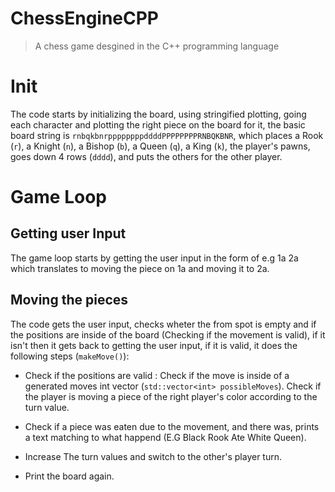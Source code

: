 # ChessEngineCPP

> A chess game desgined in the C++ programming language
# Init
The code starts by initializing the board, using stringified plotting, going each character and plotting the right piece on the board for it, the basic board string is `rnbqkbnrppppppppddddPPPPPPPPRNBQKBNR`, which places a Rook (`r`), a Knight (`n`), a Bishop (`b`), a Queen (`q`), a King (`k`), the player's pawns, goes down 4 rows (`dddd`), and puts the others for the other player.

# Game Loop
## Getting user Input
The game loop starts by getting the user input in the form of <from> <to> e.g 1a 2a which translates to moving the piece on 1a and moving it to 2a.
## Moving the pieces
The code gets the user input, checks wheter the from spot is empty and if the positions are inside of the board (Checking if the movement is valid), if it isn't then it gets back to getting the user input, if it is valid, it does the following steps (`makeMove()`): 
- Check if the positions are valid :
  Check if the move is inside of a generated moves int vector (`std::vector<int> possibleMoves`).
  Check if the player is moving a piece of the right player's color according to the turn value.

- Check if a piece was eaten due to the movement, and there was, prints a text matching to what happend (E.G Black Rook Ate White Queen).
- Increase The turn values and switch to the other's player turn.
- Print the board again.
